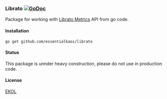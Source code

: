 ### Librato [![GoDoc](https://godoc.org/github.com/essentialkaos/librato?status.svg)](https://godoc.org/github.com/essentialkaos/librato)

Package for working with [Librato Metrics](https://www.librato.com) API from go code.

#### Installation

````
go get github.com/essentialkaos/librato
````

#### Status

This package is unnder heavy construction, please do not use in production code.

#### License

[EKOL](https://essentialkaos.com/ekol)
